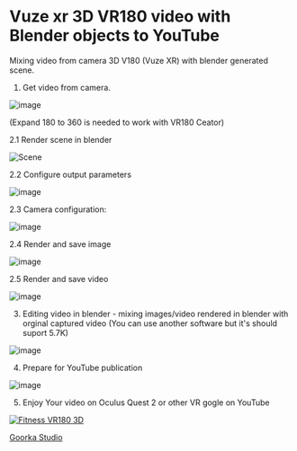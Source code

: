 # Vuze xr 3D VR180 video with Blender objects to YouTube

Mixing video from camera 3D V180 (Vuze XR) with blender generated scene. 

1. Get video from camera.

![image](https://user-images.githubusercontent.com/54003204/139657917-601ffa67-f9c6-477c-9dff-0dcf1f31ab17.png)

(Expand 180 to 360 is needed to work with VR180 Ceator)


2.1 Render scene in blender

![Scene](https://user-images.githubusercontent.com/54003204/139658123-3425c459-43fe-4ef0-94c0-62063dbe5aa5.png)

2.2 Configure output parameters

![image](https://user-images.githubusercontent.com/54003204/139658509-67bfad19-b60a-46e1-93a2-93e25bd792dd.png)

2.3 Camera configuration:

![image](https://user-images.githubusercontent.com/54003204/139658744-8b78ae66-0882-4623-aa13-583fac3e4991.png)

2.4 Render and save image

![image](https://user-images.githubusercontent.com/54003204/139658981-ae69b280-ff9d-486f-97b4-ef016911119d.png)

2.5 Render and save video

![image](https://user-images.githubusercontent.com/54003204/139659028-26b294f0-c087-45a2-b58c-b4bda8060654.png)

3. Editing video in blender - mixing images/video rendered in blender with orginal captured video (You can use another software but it's should suport 5.7K)

![image](https://user-images.githubusercontent.com/54003204/139659488-160b356c-f319-4b20-a2a7-f1603e71c476.png)

4. Prepare for YouTube publication

![image](https://user-images.githubusercontent.com/54003204/139659732-12af85b4-18aa-42d9-b3c6-1b76cea01cb6.png)

5. Enjoy Your video on Oculus Quest 2 or other VR gogle on YouTube

[![Fitness VR180 3D](http://img.youtube.com/vi/Af_hsoHbsPI/0.jpg)](http://www.youtube.com/watch?v=Af_hsoHbsPI)

[Goorka Studio](https://www.goorka.com)

